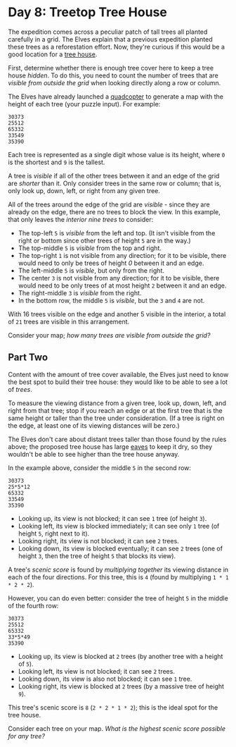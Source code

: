 Day 8: Treetop Tree House
=========================

The expedition comes across a peculiar patch of tall trees all planted carefully in a grid. The Elves explain that a previous expedition planted these trees as a reforestation effort. Now, they're curious if this would be a good location for a [tree house](https://en.wikipedia.org/wiki/Tree_house).

First, determine whether there is enough tree cover here to keep a tree house *hidden*. To do this, you need to count the number of trees that are *visible from outside the grid* when looking directly along a row or column.

The Elves have already launched a [quadcopter](https://en.wikipedia.org/wiki/Quadcopter) to generate a map with the height of each tree (your puzzle input). For example:

```
30373
25512
65332
33549
35390

```

Each tree is represented as a single digit whose value is its height, where `0` is the shortest and `9` is the tallest.

A tree is *visible* if all of the other trees between it and an edge of the grid are *shorter* than it. Only consider trees in the same row or column; that is, only look up, down, left, or right from any given tree.

All of the trees around the edge of the grid are *visible* - since they are already on the edge, there are no trees to block the view. In this example, that only leaves the *interior nine trees* to consider:

* The top-left `5` is *visible* from the left and top. (It isn't visible from the right or bottom since other trees of height `5` are in the way.)
* The top-middle `5` is *visible* from the top and right.
* The top-right `1` is not visible from any direction; for it to be visible, there would need to only be trees of height *0* between it and an edge.
* The left-middle `5` is *visible*, but only from the right.
* The center `3` is not visible from any direction; for it to be visible, there would need to be only trees of at most height `2` between it and an edge.
* The right-middle `3` is *visible* from the right.
* In the bottom row, the middle `5` is *visible*, but the `3` and `4` are not.

With 16 trees visible on the edge and another 5 visible in the interior, a total of `21` trees are visible in this arrangement.

Consider your map; *how many trees are visible from outside the grid?*

Part Two
--------

Content with the amount of tree cover available, the Elves just need to know the best spot to build their tree house: they would like to be able to see a lot of *trees*.

To measure the viewing distance from a given tree, look up, down, left, and right from that tree; stop if you reach an edge or at the first tree that is the same height or taller than the tree under consideration. (If a tree is right on the edge, at least one of its viewing distances will be zero.)

The Elves don't care about distant trees taller than those found by the rules above; the proposed tree house has large [eaves](https://en.wikipedia.org/wiki/Eaves) to keep it dry, so they wouldn't be able to see higher than the tree house anyway.

In the example above, consider the middle `5` in the second row:

```
30373
25*5*12
65332
33549
35390

```

* Looking up, its view is not blocked; it can see `1` tree (of height `3`).
* Looking left, its view is blocked immediately; it can see only `1` tree (of height `5`, right next to it).
* Looking right, its view is not blocked; it can see `2` trees.
* Looking down, its view is blocked eventually; it can see `2` trees (one of height `3`, then the tree of height `5` that blocks its view).

A tree's *scenic score* is found by *multiplying together* its viewing distance in each of the four directions. For this tree, this is `4` (found by multiplying `1 * 1 * 2 * 2`).

However, you can do even better: consider the tree of height `5` in the middle of the fourth row:

```
30373
25512
65332
33*5*49
35390

```

* Looking up, its view is blocked at `2` trees (by another tree with a height of `5`).
* Looking left, its view is not blocked; it can see `2` trees.
* Looking down, its view is also not blocked; it can see `1` tree.
* Looking right, its view is blocked at `2` trees (by a massive tree of height `9`).

This tree's scenic score is `8` (`2 * 2 * 1 * 2`); this is the ideal spot for the tree house.

Consider each tree on your map. *What is the highest scenic score possible for any tree?*
